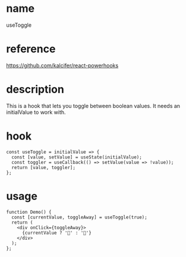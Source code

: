 # name

useToggle

# reference

https://github.com/kalcifer/react-powerhooks

# description

This is a hook that lets you toggle between boolean values. It needs an initialValue to work with.

# hook

```
const useToggle = initialValue => {
  const [value, setValue] = useState(initialValue);
  const toggler = useCallback(() => setValue(value => !value));
  return [value, toggler];
};
```

# usage

```
function Demo() {
  const [currentValue, toggleAway] = useToggle(true);
  return (
    <div onClick={toggleAway}>
      {currentValue ? '🍎' : '🍏'}
    </div>
  );
};
```
